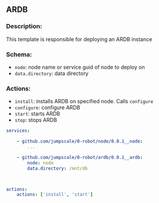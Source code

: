 ## ARDB

### Description:
This template is responsible for deploying an ARDB instance


### Schema:
 - `node`: node name or service guid of node to deploy on
 - `data.directory`: data directory

### Actions:
 - `install`: installs ARDB on specified node. Calls `configure`
 - `configure`: configure ARDB
 - `start`: starts ARDB
 - `stop`: stops ARDB


```yaml
services:

    - github.com/jumpscale/0-robot/node/0.0.1__node:
        ...

    - github.com/jumpscale/0-robot/ardb/0.0.1__ardb:
        node: node
        data.directory: /mnt/db



actions:
    actions: ['install', 'start']
```



